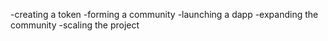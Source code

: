 -creating a token
-forming a community
-launching a dapp
-expanding the community
-scaling the project
